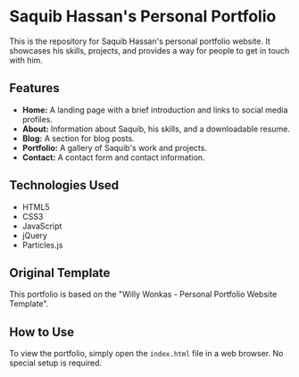 # Saquib Hassan's Personal Portfolio

This is the repository for Saquib Hassan's personal portfolio website. It showcases his skills, projects, and provides a way for people to get in touch with him.

## Features

*   **Home:** A landing page with a brief introduction and links to social media profiles.
*   **About:** Information about Saquib, his skills, and a downloadable resume.
*   **Blog:** A section for blog posts.
*   **Portfolio:** A gallery of Saquib's work and projects.
*   **Contact:** A contact form and contact information.

## Technologies Used

*   HTML5
*   CSS3
*   JavaScript
*   jQuery
*   Particles.js

## Original Template

This portfolio is based on the "Willy Wonkas - Personal Portfolio Website Template".

## How to Use

To view the portfolio, simply open the `index.html` file in a web browser. No special setup is required.
